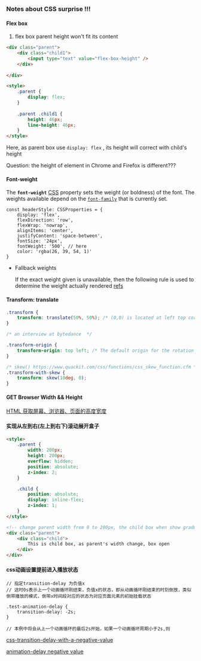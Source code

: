 ### Notes about CSS surprise !!!




#### Flex box
1. flex box parent height won't fit its content

```html
<div class="parent">
    <div class="child1">
        <input type="text" value="flex-box-height" />
    </div>
    
</div>

<style>
    .parent {
        display: flex;
    }
    
    .parent .child1 {
        height: 46px;
        line-height: 46px;
    }
</style>


```

Here, as parent box use `display: flex` , its height will correct with child's height



Question: the height of element in Chrome and Firefox is different???





#### Font-weight

The **`font-weight`** [CSS](https://developer.mozilla.org/en-US/docs/Web/CSS) property sets the weight (or boldness) of the font. The weights available depend on the [`font-family`](https://developer.mozilla.org/en-US/docs/Web/CSS/font-family) that is currently set.

```ty
const headerStyle: CSSProperties = {
    display: 'flex',
    flexDirection: 'row',
    flexWrap: 'nowrap',
    alignItems: 'center',
    justifyContent: 'space-between',
    fontSize: '24px',
    fontWeight: '500', // here 
    color: 'rgba(26, 39, 54, 1)'
}

```

- Fallback weights

  If the exact weight given is unavailable, then the following rule is used to determine the weight actually rendered [refs](https://developer.mozilla.org/en-US/docs/Web/CSS/font-weight)



#### Transform: translate

```css
.transform {
    transform: translate(50%, 50%); /* (0,0) is located at left top corner of box, 50% means half of box to right, half of box to bottom */
}

/* an interview at bytedance  */

.transform-origin {
    transform-origin: top left; /* The default origin for the rotation is `50% 50%`(i.e the center) */
}

/* skew() https://www.quackit.com/css/functions/css_skew_function.cfm */
.transform-with-skew {
    transform: skew(10deg, 0);
}


```

#### GET Browser Width && Height

[HTML 获取屏幕、浏览器、页面的高度宽度](https://www.cnblogs.com/chris-oil/p/6662894.html)


#### 实现从左到右(左上到右下)滚动展开盒子

```html
<style>
    .parent {
        width: 200px;
        height: 200px;
        overflow: hidden;
        position: absolute;
        z-index: 2;
    }

    .child {
        position: absolute;
        display: inline-flex;
        z-index: 1;
    }
</style>

<!-- change parent width from 0 to 200px, the child box when show gradually -->
<div class="parent">
    <div class="child">
        This is child box, as parent's width change, box open
    </div>
</div>

```


#### css动画设置提前进入播放状态

```style
// 指定transition-delay 为负值x
// 这时0s表示上一个动画循环刚结束，负值x的状态，即从动画循环刚结束的时刻倒放，类似倒带播放的模式，倒带x时间段对应的状态为对应页面元素的初始挂载状态

.test-animation-delay {
    transition-delay: -2s;
}

// 本例中将会从上一个动画循环的最后2s开始，如果一个动画循环周期小于2s,则
```

[css-transition-delay-with-a-negative-value](https://stackoverflow.com/questions/41432527/css-transition-delay-with-a-negative-value)

[animation-delay negative value](https://codepen.io/zhaoyitong/pen/GRwLKJL)
